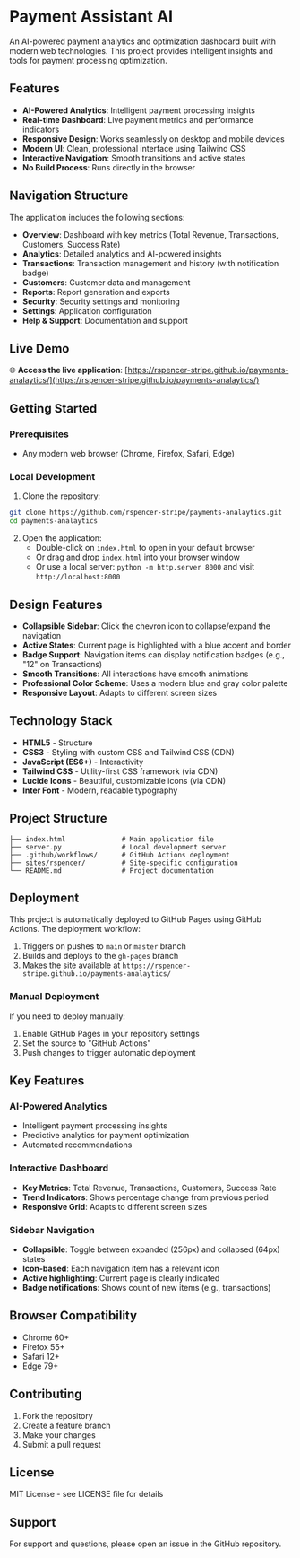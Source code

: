 # Payment Assistant AI

An AI-powered payment analytics and optimization dashboard built with modern web technologies. This project provides intelligent insights and tools for payment processing optimization.

## Features

- **AI-Powered Analytics**: Intelligent payment processing insights
- **Real-time Dashboard**: Live payment metrics and performance indicators
- **Responsive Design**: Works seamlessly on desktop and mobile devices
- **Modern UI**: Clean, professional interface using Tailwind CSS
- **Interactive Navigation**: Smooth transitions and active states
- **No Build Process**: Runs directly in the browser

## Navigation Structure

The application includes the following sections:

- **Overview**: Dashboard with key metrics (Total Revenue, Transactions, Customers, Success Rate)
- **Analytics**: Detailed analytics and AI-powered insights
- **Transactions**: Transaction management and history (with notification badge)
- **Customers**: Customer data and management
- **Reports**: Report generation and exports
- **Security**: Security settings and monitoring
- **Settings**: Application configuration
- **Help & Support**: Documentation and support

## Live Demo

🌐 **Access the live application**: [https://rspencer-stripe.github.io/payments-analaytics/](https://rspencer-stripe.github.io/payments-analaytics/)

## Getting Started

### Prerequisites

- Any modern web browser (Chrome, Firefox, Safari, Edge)

### Local Development

1. Clone the repository:
```bash
git clone https://github.com/rspencer-stripe/payments-analaytics.git
cd payments-analaytics
```

2. Open the application:
   - Double-click on `index.html` to open in your default browser
   - Or drag and drop `index.html` into your browser window
   - Or use a local server: `python -m http.server 8000` and visit `http://localhost:8000`

## Design Features

- **Collapsible Sidebar**: Click the chevron icon to collapse/expand the navigation
- **Active States**: Current page is highlighted with a blue accent and border
- **Badge Support**: Navigation items can display notification badges (e.g., "12" on Transactions)
- **Smooth Transitions**: All interactions have smooth animations
- **Professional Color Scheme**: Uses a modern blue and gray color palette
- **Responsive Layout**: Adapts to different screen sizes

## Technology Stack

- **HTML5** - Structure
- **CSS3** - Styling with custom CSS and Tailwind CSS (CDN)
- **JavaScript (ES6+)** - Interactivity
- **Tailwind CSS** - Utility-first CSS framework (via CDN)
- **Lucide Icons** - Beautiful, customizable icons (via CDN)
- **Inter Font** - Modern, readable typography

## Project Structure

```
├── index.html              # Main application file
├── server.py               # Local development server
├── .github/workflows/      # GitHub Actions deployment
├── sites/rspencer/         # Site-specific configuration
└── README.md               # Project documentation
```

## Deployment

This project is automatically deployed to GitHub Pages using GitHub Actions. The deployment workflow:

1. Triggers on pushes to `main` or `master` branch
2. Builds and deploys to the `gh-pages` branch
3. Makes the site available at `https://rspencer-stripe.github.io/payments-analaytics/`

### Manual Deployment

If you need to deploy manually:

1. Enable GitHub Pages in your repository settings
2. Set the source to "GitHub Actions"
3. Push changes to trigger automatic deployment

## Key Features

### AI-Powered Analytics
- Intelligent payment processing insights
- Predictive analytics for payment optimization
- Automated recommendations

### Interactive Dashboard
- **Key Metrics**: Total Revenue, Transactions, Customers, Success Rate
- **Trend Indicators**: Shows percentage change from previous period
- **Responsive Grid**: Adapts to different screen sizes

### Sidebar Navigation
- **Collapsible**: Toggle between expanded (256px) and collapsed (64px) states
- **Icon-based**: Each navigation item has a relevant icon
- **Active highlighting**: Current page is clearly indicated
- **Badge notifications**: Shows count of new items (e.g., transactions)

## Browser Compatibility

- Chrome 60+
- Firefox 55+
- Safari 12+
- Edge 79+

## Contributing

1. Fork the repository
2. Create a feature branch
3. Make your changes
4. Submit a pull request

## License

MIT License - see LICENSE file for details

## Support

For support and questions, please open an issue in the GitHub repository.
